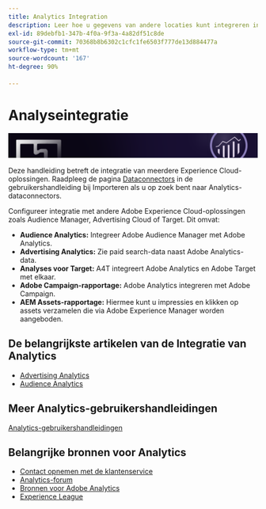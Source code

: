 ```yaml
---
title: Analytics Integration
description: Leer hoe u gegevens van andere locaties kunt integreren in Adobe Analytics.
exl-id: 89debfb1-347b-4f0a-9f3a-4a82df51c8de
source-git-commit: 70368b8b6302c1cfc1fe6503f777de13d884477a
workflow-type: tm+mt
source-wordcount: '167'
ht-degree: 90%

---
```


# Analyseintegratie

![Banner](../../assets/doc_banner_integrate.png)

Deze handleiding betreft de integratie van meerdere Experience Cloud-oplossingen. Raadpleeg de pagina [Dataconnectors](/help/import/data-connectors/getting-started-data-connectors.md) in de gebruikershandleiding bij Importeren als u op zoek bent naar Analytics-dataconnectors.

Configureer integratie met andere Adobe Experience Cloud-oplossingen zoals Audience Manager, Advertising Cloud of Target. Dit omvat:

* **Audience Analytics:** Integreer Adobe Audience Manager met Adobe Analytics.
* **Advertising Analytics:** Zie paid search-data naast Adobe Analytics-data.
* **Analyses voor Target:** A4T integreert Adobe Analytics en Adobe Target met elkaar.
* **Adobe Campaign-rapportage:** Adobe Analytics integreren met Adobe Campaign.
* **AEM Assets-rapportage:** Hiermee kunt u impressies en klikken op assets verzamelen die via Adobe Experience Manager worden aangeboden.

## De belangrijkste artikelen van de Integratie van Analytics

* [Advertising Analytics](c-advertising-analytics/overview.md)
* [Audience Analytics](c-audience-analytics/mc-audiences-aam.md)

## Meer Analytics-gebruikershandleidingen

[Analytics-gebruikershandleidingen](https://experienceleague.adobe.com/docs/analytics.html)

## Belangrijke bronnen voor Analytics

* [Contact opnemen met de klantenservice](https://helpx.adobe.com/nl/contact/enterprise-support.ec.html)
* [Analytics-forum](https://forums.adobe.com/community/experience-cloud/analytics-cloud/analytics)
* [Bronnen voor Adobe Analytics](https://forums.adobe.com/message/10660755)
* [Experience League](https://landing.adobe.com/experience-league/)
